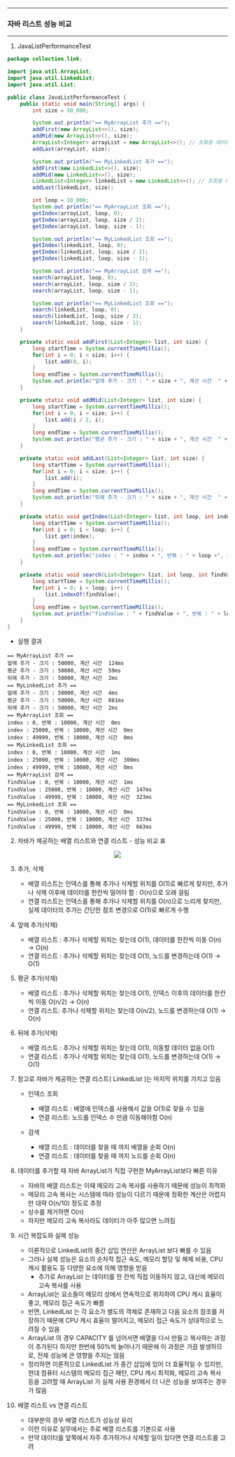 -----
### 자바 리스트 성능 비교
-----
1. JavaListPerformanceTest
```java
package collection.link;

import java.util.ArrayList;
import java.util.LinkedList;
import java.util.List;

public class JavaListPerformanceTest {
    public static void main(String[] args) {
        int size = 50_000;

        System.out.println("== MyArrayList 추가 ==");
        addFirst(new ArrayList<>(), size);
        addMid(new ArrayList<>(), size);
        ArrayList<Integer> arrayList = new ArrayList<>(); // 조회용 데이터로 사용
        addLast(arrayList, size);

        System.out.println("== MyLinkedList 추가 ==");
        addFirst(new LinkedList<>(), size);
        addMid(new LinkedList<>(), size);
        LinkedList<Integer> linkedList = new LinkedList<>(); // 조회용 데이터로 사용
        addLast(linkedList, size);

        int loop = 10_000;
        System.out.println("== MyArrayList 조회 ==");
        getIndex(arrayList, loop, 0);
        getIndex(arrayList, loop, size / 2);
        getIndex(arrayList, loop, size - 1);

        System.out.println("== MyLinkedList 조회 ==");
        getIndex(linkedList, loop, 0);
        getIndex(linkedList, loop, size / 2);
        getIndex(linkedList, loop, size - 1);

        System.out.println("== MyArrayList 검색 ==");
        search(arrayList, loop, 0);
        search(arrayList, loop, size / 2);
        search(arrayList, loop, size - 1);

        System.out.println("== MyLinkedList 조회 ==");
        search(linkedList, loop, 0);
        search(linkedList, loop, size / 2);
        search(linkedList, loop, size - 1);
    }

    private static void addFirst(List<Integer> list, int size) {
        long startTime = System.currentTimeMillis();
        for(int i = 0; i < size; i++) {
            list.add(0, i);
        }
        long endTime = System.currentTimeMillis();
        System.out.println("앞에 추가 - 크기 : " + size + ", 계산 시간  " + (endTime - startTime) + "ms");
    }

    private static void addMid(List<Integer> list, int size) {
        long startTime = System.currentTimeMillis();
        for(int i = 0; i < size; i++) {
            list.add(i / 2, i);
        }
        long endTime = System.currentTimeMillis();
        System.out.println("평균 추가 - 크기 : " + size + ", 계산 시간  " + (endTime - startTime) + "ms");
    }

    private static void addLast(List<Integer> list, int size) {
        long startTime = System.currentTimeMillis();
        for(int i = 0; i < size; i++) {
            list.add(i);
        }
        long endTime = System.currentTimeMillis();
        System.out.println("뒤에 추가 - 크기 : " + size + ", 계산 시간  " + (endTime - startTime) + "ms");
    }

    private static void getIndex(List<Integer> list, int loop, int index) {
        long startTime = System.currentTimeMillis();
        for(int i = 0; i < loop; i++) {
            list.get(index);
        }
        long endTime = System.currentTimeMillis();
        System.out.println("index : " + index + ", 반복 : " + loop +", 계산 시간  " + (endTime - startTime) + "ms");
    }

    private static void search(List<Integer> list, int loop, int findValue) {
        long startTime = System.currentTimeMillis();
        for(int i = 0; i < loop; i++) {
            list.indexOf(findValue);
        }
        long endTime = System.currentTimeMillis();
        System.out.println("findValue : " + findValue + ", 반복 : " + loop +", 계산 시간  " + (endTime - startTime) + "ms");
    }
}
```

  - 실행 결과
```
== MyArrayList 추가 ==
앞에 추가 - 크기 : 50000, 계산 시간  124ms
평균 추가 - 크기 : 50000, 계산 시간  59ms
뒤에 추가 - 크기 : 50000, 계산 시간  2ms
== MyLinkedList 추가 ==
앞에 추가 - 크기 : 50000, 계산 시간  4ms
평균 추가 - 크기 : 50000, 계산 시간  881ms
뒤에 추가 - 크기 : 50000, 계산 시간  2ms
== MyArrayList 조회 ==
index : 0, 반복 : 10000, 계산 시간  0ms
index : 25000, 반복 : 10000, 계산 시간  0ms
index : 49999, 반복 : 10000, 계산 시간  0ms
== MyLinkedList 조회 ==
index : 0, 반복 : 10000, 계산 시간  1ms
index : 25000, 반복 : 10000, 계산 시간  300ms
index : 49999, 반복 : 10000, 계산 시간  0ms
== MyArrayList 검색 ==
findValue : 0, 반복 : 10000, 계산 시간  1ms
findValue : 25000, 반복 : 10000, 계산 시간  147ms
findValue : 49999, 반복 : 10000, 계산 시간  323ms
== MyLinkedList 조회 ==
findValue : 0, 반복 : 10000, 계산 시간  0ms
findValue : 25000, 반복 : 10000, 계산 시간  337ms
findValue : 49999, 반복 : 10000, 계산 시간  663ms
```

2. 자바가 제공하는 배열 리스트와 연결 리스트 - 성능 비교 표
<div align="center">
<img src="https://github.com/user-attachments/assets/df5e81d9-d2c6-4da4-9405-b045b766f480">
</div>

3. 추가, 삭제
   - 배열 리스트는 인덱스를 통해 추가나 삭제할 위치를 O(1)로 빠르게 찾지만, 추가나 삭제 이후에 데이터를 한칸씩 밀어야 함 : O(n)으로 오래 걸림
   - 연결 리스트는 인덱스를 통해 추가나 삭제할 위치를 O(n)으로 느리게 찾지만, 실제 데이터의 추가는 간단한 참조 변경으로 O(1)로 빠르게 수행

4. 앞에 추가(삭제)
   - 배열 리스트 : 추가나 삭제할 위치는 찾는데 O(1), 데이터를 한칸씩 이동 O(n) → O(n)
   - 연결 리스트 : 추가나 삭제할 위치는 찾는데 O(1), 노드를 변경하는데 O(1) → O(1)

5. 평균 추가(삭제)
   - 배열 리스트 : 추가나 삭제할 위치는 찾는데 O(1), 인덱스 이후의 데이터를 한칸씩 이동 O(n/2) → O(n)
   - 연결 리스트: 추가나 삭제할 위치는 찾는데 O(n/2), 노드를 변경하는데 O(1) → O(n)

6. 뒤에 추가(삭제)
   - 배열 리스트 : 추가나 삭제할 위치는 찾는데 O(1), 이동할 데이터 없음 O(1)
   - 연결 리스트 : 추가나 삭제할 위치는 찾는데 O(1), 노드를 변경하는데 O(1) → O(1)

7. 참고로 자바가 제공하는 연결 리스트( LinkedList )는 마지막 위치를 가지고 있음
   - 인덱스 조회
     + 배열 리스트 : 배열에 인덱스를 사용해서 값을 O(1)로 찾을 수 있음
     + 연결 리스트: 노드를 인덱스 수 만큼 이동해야함 O(n)

   - 검색
     + 배열 리스트 : 데이터를 찾을 때 까지 배열을 순회 O(n)
     + 연결 리스트 : 데이터를 찾을 때 까지 노드를 순회 O(n)

8. 데이터를 추가할 때 자바 ArrayList가 직접 구현한 MyArrayList보다 빠른 이유
   - 자바의 배열 리스트는 이때 메모리 고속 복사를 사용하기 때문에 성능이 최적화
   - 메모리 고속 복사는 시스템에 따라 성능이 다르기 때문에 정확한 계산은 어렵지만 대략 O(n/10) 정도로 추정
   - 상수를 제거하면 O(n)
   - 하지만 메모리 고속 복사라도 데이터가 아주 많으면 느려짐

9. 시간 복잡도와 실제 성능
   - 이론적으로 LinkedList의 중간 삽입 연산은 ArrayList 보다 빠를 수 있음
   - 그러나 실제 성능은 요소의 순차적 접근 속도, 메모리 할당 및 해제 비용, CPU 캐시 활용도 등 다양한 요소에 의해 영향을 받음
     + 추가로 ArrayList 는 데이터를 한 칸씩 직접 이동하지 않고, 대신에 메모리 고속 복사를 사용
   - ArrayList는 요소들이 메모리 상에서 연속적으로 위치하여 CPU 캐시 효율이 좋고, 메모리 접근 속도가 빠름
   - 반면, LinkedList 는 각 요소가 별도의 객체로 존재하고 다음 요소의 참조를 저장하기 때문에 CPU 캐시 효율이 떨어지고, 메모리 접근 속도가 상대적으로 느려질 수 있음
   - ArrayList 의 경우 CAPACITY 를 넘어서면 배열을 다시 만들고 복사하는 과정이 추가된다 하지만 한번에 50%씩 늘어나기 때문에 이 과정은 가끔 발생하므로, 전체 성능에 큰 영향을 주지는 않음
   - 정리하면 이론적으로 LinkedList 가 중간 삽입에 있어 더 효율적일 수 있지만, 현대 컴퓨터 시스템의 메모리 접근 패턴, CPU 캐시 최적화, 메모리 고속 복사 등을 고려할 때 ArrayList 가 실제 사용 환경에서 더 나은 성능을 보여주는 경우가 많음

10. 배열 리스트 vs 연결 리스트
    - 대부분의 경우 배열 리스트가 성능상 유리
    - 이런 이유로 실무에서는 주로 배열 리스트를 기본으로 사용
    - 만약 데이터를 앞쪽에서 자주 추가하거나 삭제할 일이 있다면 연결 리스트를 고려
